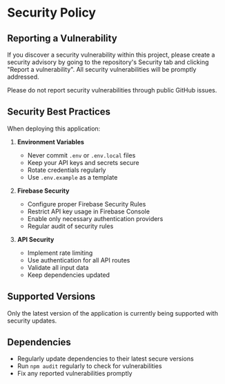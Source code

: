 # Security Policy

## Reporting a Vulnerability

If you discover a security vulnerability within this project, please create a security advisory by going to the repository's Security tab and clicking "Report a vulnerability". All security vulnerabilities will be promptly addressed.

Please do not report security vulnerabilities through public GitHub issues.

## Security Best Practices

When deploying this application:

1. **Environment Variables**
   - Never commit `.env` or `.env.local` files
   - Keep your API keys and secrets secure
   - Rotate credentials regularly
   - Use `.env.example` as a template

2. **Firebase Security**
   - Configure proper Firebase Security Rules
   - Restrict API key usage in Firebase Console
   - Enable only necessary authentication providers
   - Regular audit of security rules

3. **API Security**
   - Implement rate limiting
   - Use authentication for all API routes
   - Validate all input data
   - Keep dependencies updated

## Supported Versions

Only the latest version of the application is currently being supported with security updates.

## Dependencies

- Regularly update dependencies to their latest secure versions
- Run `npm audit` regularly to check for vulnerabilities
- Fix any reported vulnerabilities promptly 